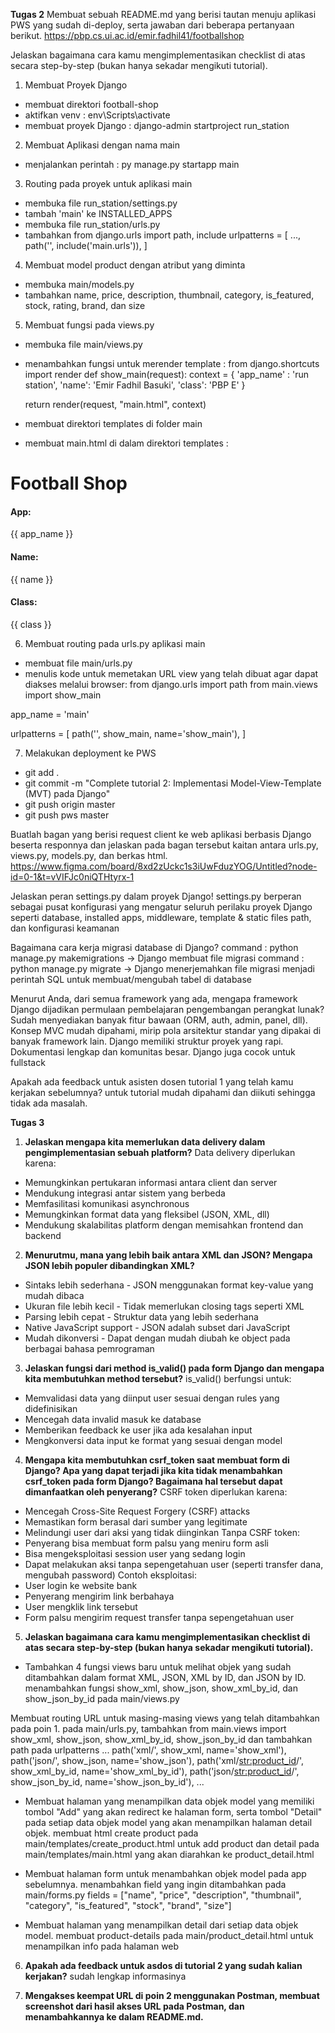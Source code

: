 **Tugas 2**
Membuat sebuah README.md yang berisi tautan menuju aplikasi PWS yang sudah di-deploy, serta jawaban dari beberapa pertanyaan berikut.
https://pbp.cs.ui.ac.id/emir.fadhil41/footballshop

Jelaskan bagaimana cara kamu mengimplementasikan checklist di atas secara step-by-step (bukan hanya sekadar mengikuti tutorial).
1. Membuat Proyek Django
- membuat direktori football-shop
- aktifkan venv : env\Scripts\activate
- membuat proyek Django : django-admin startproject run_station

2. Membuat Aplikasi dengan nama main
- menjalankan perintah : py manage.py startapp main

3. Routing pada proyek untuk aplikasi main
- membuka file run_station/settings.py
- tambah 'main' ke INSTALLED_APPS
- membuka file run_station/urls.py
- tambahkan
from django.urls import path, include
urlpatterns = [
    ...,
    path('', include('main.urls')),
]

4. Membuat model product dengan atribut yang diminta
- membuka main/models.py
- tambahkan name, price, description, thumbnail, category, is_featured, stock, rating, brand, dan size

5. Membuat fungsi pada views.py
- membuka file main/views.py
- menambahkan fungsi untuk merender template :
from django.shortcuts import render
def show_main(request):
    context = {
        'app_name' : 'run station',
        'name': 'Emir Fadhil Basuki',
        'class': 'PBP E'
    }

    return render(request, "main.html", context)
- membuat direktori templates di folder main
- membuat main.html di dalam direktori templates :
<h1>Football Shop</h1>

<h4>App:</h4>
<p>{{ app_name }}</p> 
<h4>Name: </h4>
<p>{{ name }}</p> 
<h4>Class: </h4>
<p>{{ class }}</p>

6. Membuat routing pada urls.py aplikasi main
- membuat file main/urls.py
- menulis kode untuk memetakan URL view yang telah dibuat agar dapat diakses melalui browser:
from django.urls import path
from main.views import show_main

app_name = 'main'

urlpatterns = [
    path('', show_main, name='show_main'),
]

7. Melakukan deployment ke PWS
- git add .
- git commit -m "Complete tutorial 2: Implementasi Model-View-Template (MVT) pada Django"
- git push origin master
- git push pws master

Buatlah bagan yang berisi request client ke web aplikasi berbasis Django beserta responnya dan jelaskan pada bagan tersebut kaitan antara urls.py, views.py, models.py, dan berkas html.
https://www.figma.com/board/8xd2zUckc1s3iUwFduzYOG/Untitled?node-id=0-1&t=vVIFJc0niQTHtyrx-1

Jelaskan peran settings.py dalam proyek Django!
settings.py berperan sebagai pusat konfigurasi yang mengatur seluruh perilaku proyek Django seperti database, installed apps, middleware, template & static files path, dan konfigurasi keamanan

Bagaimana cara kerja migrasi database di Django?
command : python manage.py makemigrations -> Django membuat file migrasi
command : python manage.py migrate -> Django menerjemahkan file migrasi menjadi perintah SQL untuk membuat/mengubah tabel di database

Menurut Anda, dari semua framework yang ada, mengapa framework Django dijadikan permulaan pembelajaran pengembangan perangkat lunak?
Sudah menyediakan banyak fitur bawaan (ORM, auth, admin, panel, dll). Konsep MVC mudah dipahami, mirip pola arsitektur standar yang dipakai di banyak framework lain. Django memiliki struktur proyek yang rapi. Dokumentasi lengkap dan komunitas besar. Django juga cocok untuk fullstack

Apakah ada feedback untuk asisten dosen tutorial 1 yang telah kamu kerjakan sebelumnya?
untuk tutorial mudah dipahami dan diikuti sehingga tidak ada masalah.


**Tugas 3**
1. **Jelaskan mengapa kita memerlukan data delivery dalam pengimplementasian sebuah platform?**
Data delivery diperlukan karena:
- Memungkinkan pertukaran informasi antara client dan server
- Mendukung integrasi antar sistem yang berbeda
- Memfasilitasi komunikasi asynchronous
- Memungkinkan format data yang fleksibel (JSON, XML, dll)
- Mendukung skalabilitas platform dengan memisahkan frontend dan backend

2. **Menurutmu, mana yang lebih baik antara XML dan JSON? Mengapa JSON lebih populer dibandingkan XML?**
- Sintaks lebih sederhana - JSON menggunakan format key-value yang mudah dibaca
- Ukuran file lebih kecil - Tidak memerlukan closing tags seperti XML
- Parsing lebih cepat - Struktur data yang lebih sederhana
- Native JavaScript support - JSON adalah subset dari JavaScript
- Mudah dikonversi - Dapat dengan mudah diubah ke object pada berbagai bahasa pemrograman

3. **Jelaskan fungsi dari method is_valid() pada form Django dan mengapa kita membutuhkan method tersebut?**
is_valid() berfungsi untuk:
- Memvalidasi data yang diinput user sesuai dengan rules yang didefinisikan
- Mencegah data invalid masuk ke database
- Memberikan feedback ke user jika ada kesalahan input
- Mengkonversi data input ke format yang sesuai dengan model

4. **Mengapa kita membutuhkan csrf_token saat membuat form di Django? Apa yang dapat terjadi jika kita tidak menambahkan csrf_token pada form Django? Bagaimana hal tersebut dapat dimanfaatkan oleh penyerang?**
CSRF token diperlukan karena:
- Mencegah Cross-Site Request Forgery (CSRF) attacks
- Memastikan form berasal dari sumber yang legitimate
- Melindungi user dari aksi yang tidak diinginkan
Tanpa CSRF token:
- Penyerang bisa membuat form palsu yang meniru form asli
- Bisa mengeksploitasi session user yang sedang login
- Dapat melakukan aksi tanpa sepengetahuan user (seperti transfer dana, mengubah password)
Contoh eksploitasi:
- User login ke website bank
- Penyerang mengirim link berbahaya
- User mengklik link tersebut
- Form palsu mengirim request transfer tanpa sepengetahuan user

5. **Jelaskan bagaimana cara kamu mengimplementasikan checklist di atas secara step-by-step (bukan hanya sekadar mengikuti tutorial).**
- Tambahkan 4 fungsi views baru untuk melihat objek yang sudah ditambahkan dalam format XML, JSON, XML by ID, dan JSON by ID.
menambahkan fungsi show_xml, show_json, show_xml_by_id, dan show_json_by_id pada main/views.py

Membuat routing URL untuk masing-masing views yang telah ditambahkan pada poin 1.
pada main/urls.py, tambahkan from main.views import show_xml, show_json, show_xml_by_id, show_json_by_id
dan tambahkan path pada urlpatterns
...
path('xml/', show_xml, name='show_xml'),
path('json/', show_json, name='show_json'),
path('xml/<str:product_id>/', show_xml_by_id, name='show_xml_by_id'),
path('json/<str:product_id>/', show_json_by_id, name='show_json_by_id'),
...

- Membuat halaman yang menampilkan data objek model yang memiliki tombol "Add" yang akan redirect ke halaman form, serta tombol "Detail" pada setiap data objek model yang akan menampilkan halaman detail objek.
membuat html create product pada main/templates/create_product.html untuk add product dan detail pada main/templates/main.html yang akan diarahkan ke product_detail.html 


- Membuat halaman form untuk menambahkan objek model pada app sebelumnya.
menambahkan field yang ingin ditambahkan pada main/forms.py
fields = ["name", "price", "description", "thumbnail", "category", "is_featured", "stock", "brand", "size"]

- Membuat halaman yang menampilkan detail dari setiap data objek model.
membuat product-details pada main/product_detail.html untuk menampilkan info pada halaman web

6. **Apakah ada feedback untuk asdos di tutorial 2 yang sudah kalian kerjakan?**
sudah lengkap informasinya

7. **Mengakses keempat URL di poin 2 menggunakan Postman, membuat screenshot dari hasil akses URL pada Postman, dan menambahkannya ke dalam README.md.**
